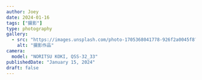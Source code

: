 ```yaml
---
author: Joey
date: 2024-01-16
tags: ["摄影"]
type: photography
gallery:
  - src: "https://images.unsplash.com/photo-1705368041778-926f2a0045f8?ixid=M3w4MjA3NjB8MHwxfGFsbHx8fHx8fHx8fDE3NjEyNjE1Njd8&ixlib=rb-4.1.0?ixlib=rb-4.1.0&auto=format&fit=crop&w=1200&q=80"
    alt: "摄影作品"
camera:
  model: "NORITSU KOKI, QSS-32_33"
publishedDate: "January 15, 2024"
draft: false
---
```


